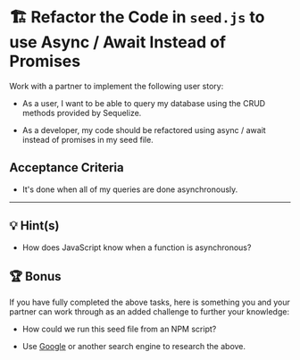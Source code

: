 # 🏗️ Refactor the Code in `seed.js`  to use Async / Await Instead of Promises

Work with a partner to implement the following user story:

* As a user, I want to be able to query my database using the CRUD methods provided by Sequelize. 

* As a developer, my code should be refactored using async / await instead of promises in my seed file.

## Acceptance Criteria

* It's done when all of my queries are done asynchronously.

---

## 💡 Hint(s)

* How does JavaScript know when a function is asynchronous?

## 🏆 Bonus

If you have fully completed the above tasks, here is something you and your partner can work through as an added challenge to further your knowledge:

  * How could we run this seed file from an NPM script?

* Use [Google](https://www.google.com) or another search engine to research the above.
